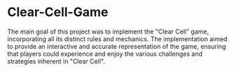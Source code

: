# Clear-Cell-Game
The main goal of this project was to implement the "Clear Cell" game, incorporating all its distinct rules and mechanics. The implementation aimed to provide an interactive and accurate representation of the game, ensuring that players could experience and enjoy the various challenges and strategies inherent in "Clear Cell".
